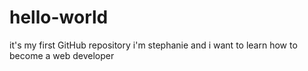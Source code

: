 # hello-world
it's my first GitHub repository
i'm stephanie and i want to learn how to become a web developer
